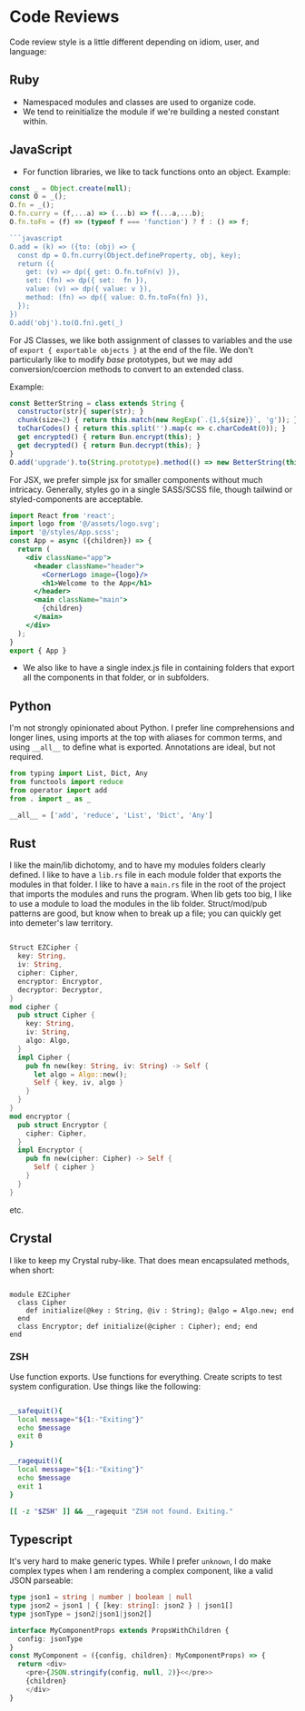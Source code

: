 # Code Reviews

Code review style is a little different depending on idiom, user, and language:

## Ruby

- Namespaced modules and classes are used to organize code.
- We tend to reinitialize the module if we're building a nested constant within.

## JavaScript
- For function libraries, we like to tack functions onto an object. Example:
```javascript
const _ = Object.create(null);
const O = _();
O.fn = _();
O.fn.curry = (f,...a) => (...b) => f(...a,...b);
O.fn.toFn = (f) => (typeof f === 'function') ? f : () => f;

```javascript
O.add = (k) => ({to: (obj) => {
  const dp = O.fn.curry(Object.defineProperty, obj, key);
  return ({
    get: (v) => dp({ get: O.fn.toFn(v) }),
    set: (fn) => dp({ set:  fn }),
    value: (v) => dp({ value: v }),
    method: (fn) => dp({ value: O.fn.toFn(fn) }),
  });
})
O.add('obj').to(O.fn).get(_)
```

For JS Classes, we like both assignment of classes to variables and the use of `export { exportable objects }` at the end of the file.
We don't particularly like to modify *base* prototypes, but we may add conversion/coercion methods to convert to an extended class.

Example:
```javascript
const BetterString = class extends String {
  constructor(str){ super(str); }
  chunk(size=2) { return this.match(new RegExp(`.{1,${size}}`, 'g')); }
  toCharCodes() { return this.split('').map(c => c.charCodeAt(0)); }
  get encrypted() { return Bun.encrypt(this); }
  get decrypted() { return Bun.decrypt(this); }
}
O.add('upgrade').to(String.prototype).method(() => new BetterString(this));
```

For JSX, we prefer simple jsx for smaller components without much
intricacy. Generally, styles go in a single SASS/SCSS file, though
tailwind or styled-components are acceptable.

```jsx
import React from 'react';
import logo from '@/assets/logo.svg';
import '@/styles/App.scss';
const App = async ({children}) => {
  return (
    <div className="app">
      <header className="header">
        <CornerLogo image={logo}/>
        <h1>Welcome to the App</h1>
      </header>
      <main className="main">
        {children}
      </main>
    </div>
  );
}
export { App }
```

- We also like to have a single index.js file in containing folders that export all the components in that folder, or in subfolders.

## Python

I'm not strongly opinionated about Python. I prefer line comprehensions and longer lines, using imports at the top with aliases for common terms, and using `__all__` to define what is exported. Annotations are ideal, but not required.

```python
from typing import List, Dict, Any
from functools import reduce
from operator import add
from . import _ as _

__all__ = ['add', 'reduce', 'List', 'Dict', 'Any']
```

## Rust

I like the main/lib dichotomy, and to have my modules folders clearly defined. I like to have a `lib.rs` file in each module folder that exports the modules in that folder. I like to have a `main.rs` file in the root of the project that imports the modules and runs the program. When lib gets too big, I like to use a module
to load the modules in the lib folder.
Struct/mod/pub patterns are good, but know when to break up a file;
you can quickly get into demeter's law territory.

```rust

Struct EZCipher {
  key: String,
  iv: String,
  cipher: Cipher,
  encryptor: Encryptor,
  decryptor: Decryptor,
}
mod cipher {
  pub struct Cipher {
    key: String,
    iv: String,
    algo: Algo,
  }
  impl Cipher {
    pub fn new(key: String, iv: String) -> Self {
      let algo = Algo::new();
      Self { key, iv, algo }
    }
  }
}
mod encryptor {
  pub struct Encryptor {
    cipher: Cipher,
  }
  impl Encryptor {
    pub fn new(cipher: Cipher) -> Self {
      Self { cipher }
    }
  }
}

```

etc.

## Crystal

I like to keep my Crystal ruby-like. That does mean encapsulated methods, when short:

```crystal

module EZCipher
  class Cipher
    def initialize(@key : String, @iv : String); @algo = Algo.new; end
  end
  class Encryptor; def initialize(@cipher : Cipher); end; end
end
```

### ZSH

Use function exports.
Use functions for everything.
Create scripts to test system configuration.
Use things like the following:

```zsh

__safequit(){
  local message="${1:-"Exiting"}"
  echo $message
  exit 0
}

__ragequit(){
  local message="${1:-"Exiting"}"
  echo $message
  exit 1
}

[[ -z "$ZSH" ]] && __ragequit "ZSH not found. Exiting."

```

## Typescript

It's very hard to make generic types. While I prefer `unknown`, I do
make complex types when I am rendering a complex component, like a
valid JSON parseable:

```typescript
type json1 = string | number | boolean | null
type json2 = json1 | { [key: string]: json2 } | json1[]
type jsonType = json2|json1|json2[]

interface MyComponentProps extends PropsWithChildren {
  config: jsonType
}
const MyComponent = ({config, children}: MyComponentProps) => {
  return <div>
    <pre>{JSON.stringify(config, null, 2)}<</pre>>
    {children}
    </div>
}
```